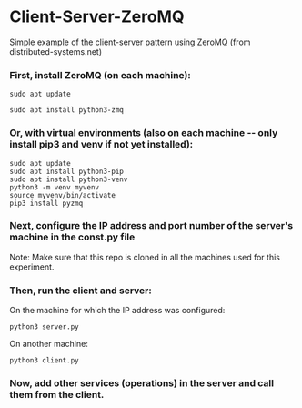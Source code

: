# Client-Server-ZeroMQ
Simple example of the client-server pattern using ZeroMQ
(from distributed-systems.net)

### First, install ZeroMQ (on each machine):

    sudo apt update

    sudo apt install python3-zmq

### Or, with virtual environments (also on each machine -- only install pip3 and venv if not yet installed):

    sudo apt update
    sudo apt install python3-pip
    sudo apt install python3-venv
    python3 -m venv myvenv
    source myvenv/bin/activate
    pip3 install pyzmq

### Next, configure the IP address and port number of the server's machine in the const.py file

Note: Make sure that this repo is cloned in all the machines used for this experiment.

### Then, run the client and server:

On the machine for which the IP address was configured:

    python3 server.py

On another machine:

    python3 client.py

### Now, add other services (operations) in the server and call them from the client.

    
